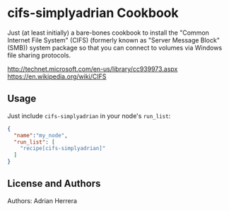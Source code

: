 cifs-simplyadrian Cookbook
=====================
Just (at least initially) a bare-bones cookbook to install the
"Common Internet File System" (CIFS) (formerly known as
"Server Message Block" (SMB)) system package so that you can connect to volumes
via Windows file sharing protocols.

http://technet.microsoft.com/en-us/library/cc939973.aspx
https://en.wikipedia.org/wiki/CIFS

Usage
-----
Just include `cifs-simplyadrian` in your node's `run_list`:

```json
{
  "name":"my_node",
  "run_list": [
    "recipe[cifs-simplyadrian]"
  ]
}
```

License and Authors
-------------------
Authors: Adrian Herrera